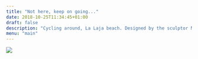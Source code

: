 ```yaml
---
title: "Not here, keep on going..."
date: 2018-10-25T11:34:45+01:00
draft: false
description: "Cycling around, La Laja beach. Designed by the sculptor Manolo González and dedicated to Tritón, the sea god, measures 9 meters high and 6 meters wide, and weighs 6,000 kilograms. The design has been inspired by the poem Las Rosas de Hércules, by the Canarian writer Tomás Morales."
menu: "main"
---
```

<img src="/es/photo/aqui-no-sigue/triton.jpg">